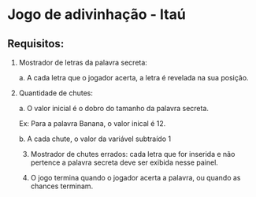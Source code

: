 # Jogo de adivinhação - Itaú

## Requisitos: 

1. Mostrador de letras da palavra secreta:
   
   a. A cada letra que o jogador acerta, a letra é revelada na sua posição.

2. Quantidade de chutes:

   a. O valor inicial é o dobro do tamanho da palavra secreta.

   Ex: Para a palavra Banana, o valor inical é 12.

   b. A cada chute, o valor da variável subtraído 1

   3. Mostrador de chutes errados: cada letra que for inserida e não pertence a palavra secreta deve ser exibida nesse painel.
  
   4. O jogo termina quando o jogador acerta a palavra, ou quando as chances terminam.

